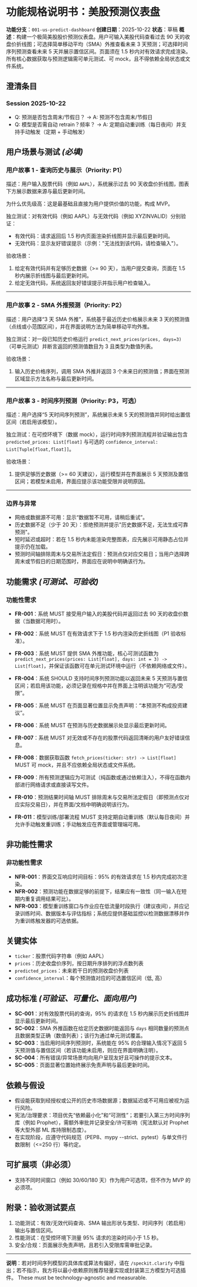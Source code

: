 # 功能规格说明书：美股预测仪表盘

**功能分支**：`001-us-predict-dashboard`
**创建日期**：2025-10-22
**状态**：草稿
**概述**：构建一个极简美股股价预测仪表盘。用户可输入美股代码查看过去 90 天的收盘价折线图；可选择简单移动平均（SMA）外推查看未来 3 天预测；可选择时间序列预测查看未来 5 天并展示置信区间。页面须在 1.5 秒内对有效请求完成渲染。所有核心数据获取与预测逻辑需可单元测试、可 mock，且不得依赖全局状态或文件系统。

## 澄清条目

### Session 2025-10-22

- Q: 预测是否包含周末/节假日？ → A: 预测不包含周末/节假日
- Q: 模型是否需自动 retrain？频率？ → A: 定期自动重训练（每日夜间）并支持手动触发（定期 + 手动触发）

## 用户场景与测试 _(必填)_

### 用户故事 1 - 查询历史与展示（Priority: P1）

描述：用户输入股票代码（例如 `AAPL`），系统展示过去 90 天收盘价折线图，图表下方展示数据来源与最后更新时间。

为什么优先级高：这是最基础且直接为用户提供价值的功能，构成 MVP。

独立测试：对有效代码（例如 AAPL）与无效代码（例如 XYZINVALID）分别验证：

- 有效代码：请求返回后 1.5 秒内页面渲染折线图并显示最后更新时间。
- 无效代码：显示友好错误提示（示例："无法找到该代码，请检查输入"）。

验收场景：

1. 给定有效代码并有足够历史数据（>= 90 天），当用户提交查询，页面在 1.5 秒内展示折线图与最后更新时间。
2. 给定无效代码，系统返回友好错误提示并指示用户检查输入。

---

### 用户故事 2 - SMA 外推预测（Priority: P2）

描述：用户选择“3 天 SMA 外推”，系统基于最近历史价格展示未来 3 天的预测值（点线或小范围区间），并在界面说明方法为简单移动平均外推。

独立测试：对一段已知历史价格运行 `predict_next_prices(prices, days=3)`（可单元测试）并断言返回的预测值数目为 3 且类型为数值列表。

验收场景：

1. 输入历史价格序列，调用 SMA 外推并返回 3 个未来日的预测值；界面在预测区域显示方法名称与最后更新时间。

---

### 用户故事 3 - 时间序列预测（Priority: P3，可选）

描述：用户选择“5 天时间序列预测”，系统展示未来 5 天的预测值并同时给出置信区间（若启用该模型）。

独立测试：在可控环境下（数据 mock），运行时间序列预测流程并验证输出包含 `predicted_prices: List[float]` 与可选的 `confidence_interval: List[Tuple[float,float]]`。

验收场景：

1. 提供足够历史数据（>= 60 天建议），运行模型并在界面展示 5 天预测及置信区间；若模型未启用，界面应提示该功能受限并说明原因。

---

### 边界与异常

- 网络或数据源不可用：显示“数据暂不可用，请稍后重试”。
- 历史数据不足（少于 20 天）：拒绝预测并提示"历史数据不足，无法生成可靠预测"。
- 短时延迟或超时：若在 1.5 秒内未能渲染完整图表，应先展示可用静态占位并提示仍在加载。
- 预测时间轴排除周末与交易所法定假日：预测点仅对应交易日；当用户选择跨周末或节假日的日期范围时，界面应在说明中明确该行为。

## 功能需求 _(可测试、可验收)_

### 功能性需求

- **FR-001**：系统 MUST 接受用户输入的美股代码并返回过去 90 天的收盘价数据（当数据可用时）。
- **FR-002**：系统 MUST 在有效请求下于 1.5 秒内渲染历史折线图（P1 验收标准）。
- **FR-003**：系统 MUST 提供 SMA 外推功能，核心可测试函数为 `predict_next_prices(prices: List[float], days: int = 3) -> List[float]`，并保证该函数可在单元测试环境中运行（不依赖网络或文件）。
- **FR-004**：系统 SHOULD 支持时间序列预测功能以返回未来 5 天预测与置信区间；若启用该功能，必须记录在规格中并在界面上注明该功能为“可选/受限”。
- **FR-005**：系统 MUST 在页面显著位置显示免责声明：“本预测不构成投资建议”。
- **FR-006**：系统 MUST 在预测与历史数据展示处显示最后更新时间。
- **FR-007**：系统 MUST 对无效或不存在的股票代码返回清晰的用户友好错误信息。
- **FR-008**：数据获取函数 `fetch_prices(ticker: str) -> List[float]` MUST 可 mock，并且不应依赖全局状态或文件系统。
- **FR-009**：所有预测逻辑应为可测试（纯函数或通过依赖注入），不得在函数内部进行网络请求或直接读写文件。
- **FR-010**：预测结果时间轴 MUST 排除周末与交易所法定假日（即预测点仅对应实际交易日），并在界面/文档中明确说明该行为。

- **FR-011**：模型训练/部署流程 MUST 支持定期自动重训练（默认每日夜间）并允许手动触发重训练；手动触发应在界面或管理端可用。

## 非功能性需求

### 非功能性需求

- **NFR-001**：界面交互响应时间目标：95% 的有效请求在 1.5 秒内完成初次渲染。
- **NFR-002**：预测功能在数据足够的前提下，结果应有一致性（同一输入在短期内重复调用结果可比）。
- **NFR-003**：模型重训练窗口与作业应在低流量时段执行（建议夜间），并应记录训练时间、数据版本与评估指标；系统应提供基础监控以检测数据漂移并作为重训练触发器的可选依据。

## 关键实体

- `ticker`：股票代码字符串（例如 AAPL）
- `prices`：历史收盘价序列，按日期升序排列的浮点数列表
- `predicted_prices`：未来若干日的预测收盘价列表
- `confidence_interval`：每个预测值对应的可选置信区间（低, 高）

## 成功标准 _(可验证、可量化、面向用户)_

- **SC-001**：对有效股票代码的查询，95% 的请求在 1.5 秒内展示历史折线图并显示最后更新时间。
- **SC-002**：SMA 外推函数在给定历史数据时能返回与 `days` 相同数量的预测点且数据类型正确（数值列表）；该行为通过单元测试覆盖。
- **SC-003**：当启用时间序列预测时，系统能在 95% 的合理输入情况下返回 5 天预测值与置信区间（若该功能未启用，则应在界面明确注明）。
- **SC-004**：所有错误/异常场景均向用户呈现友好且可操作的提示文本。
- **SC-005**：页面显著位置始终展示免责声明与最后更新时间。

## 依赖与假设

- 假设能获取到经授权或公开的历史市场数据源；数据延迟或不可用应被视为运行风险。
- 宪法/治理要求：项目优先“依赖最小化”和“可测性”；若要引入第三方时间序列库（例如 Prophet），需额外审批并记录安全/许可影响（宪法默认对 Prophet 等大型外部 ML 库持限制态度）。
- 在实现阶段，应遵守代码规范（PEP8、mypy --strict、pytest）与单文件行数限制（<=250 行）等约定。

## 可扩展项（非必须）

- 支持不同时间窗口（例如 30/60/180 天）作为用户可选项，但不作为 MVP 的必须项。

## 附录：验收测试要点

1. 功能测试：有效/无效代码查询、SMA 输出形状与类型、时间序列（若启用）输出与置信区间。
2. 性能测试：在受控环境下测量 95% 请求的渲染时间小于 1.5 秒。
3. 安全/合规：页面展示免责声明，且若引入受限库需审批记录。

---

**说明**：若对时间序列模型的具体库或算法有偏好，请在 `/speckit.clarify` 中指出；若不指示，我方将以最小依赖原则推荐轻量实现或封装第三方模型为可选插件。
These must be technology-agnostic and measurable.
